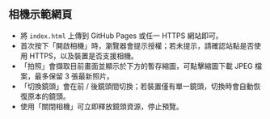 ## 相機示範網頁

- 將 `index.html` 上傳到 GitHub Pages 或任一 HTTPS 網站即可。
- 首次按下「開啟相機」時，瀏覽器會提示授權；若未提示，請確認站點是否使用 HTTPS，以及裝置是否支援相機。
- 「拍照」會擷取目前畫面並顯示於下方的暫存縮圖，可點擊縮圖下載 JPEG 檔案，最多保留 3 張最新照片。
- 「切換鏡頭」會在前 / 後鏡頭間切換；若裝置僅有單一鏡頭，切換時會自動恢復原本的鏡頭。
- 使用「關閉相機」可立即釋放鏡頭資源，停止預覽。
